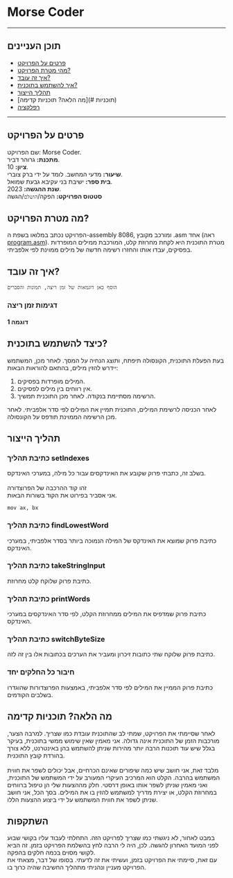 

# Morse Coder
  ***
  ## תוכן העניינים
  - [פרטים על הפרויקט](#פרטים)
  - [מהי מטרת הפרויקט?](#מטרה)
  - [איך זה עובד?](#איך)
  - [איך להשתמש בתוכנית?](#שימוש)
  - [תהליך הייצור](#הפקה)
  - [מה הלאה? תוכניות קדימה](# תוכניות)
  - [רפלקציה](#רפלקציה)
  ***
  <a name="details"></a>
  ## פרטים על הפרויקט
 שם הפרויקט:
 Morse Coder.<br/>
  **מתכנת:** גרוהר דביר.<br/>
  **ציון:** 10.<br/>
  **שיעור:** מדעי המחשב. לומד על ידי ברק צוברי.<br/>
  **בית ספר:** ישיבת בני עקיבא גבעת שמואל.<br/>
  **שנת ההגשה:** 2023.<br/>
  **סטטוס הפרויקט:** הפקה/`הושלם`/הגשה
  
  <a name="purpose"></a>
  ## מה מטרת הפרויקט?
  הפרויקט נכתב במלואו בשפת ה-assembly 8086, ומורכב מקובץ ‎.asm אחד (ראה [program.asm](https://github.com/baraksu/SortDictionary/blob/main/program.asm)).
  מטרת התוכנית היא לקחת מחרוזת קלט, המורכבת ממילים המופרדות בפסיקים,
  עבדו אותו והחזרו רשימה חדשה של מילים ממוינת לפי אלפביתי.
  
  <a name="how"></a>
  ## איך זה עובד?
  `הוסף כאן דוגמאות של זמן ריצה, תמונות והסברים`
  ### דגימות זמן ריצה
  #### דוגמה 1
  
  
  <a name="use"></a>
  ## כיצד להשתמש בתוכנית?
  בעת הפעלת התוכנית, הקונסולה תיפתח, ותוצג הנחיה על המסך.
  לאחר מכן, המשתמש יידרש להזין מילים, בהתאם להוראות הבאות:
  1. המילים מופרדות בפסיקים.<br/>
  2. אין רווחים בין מילים לפסיקים.<br/>
  3. הרשימה מסתיימת בנקודה. לאחר מכן התוכנית תמשיך.<br/>
  
  לאחר הכניסה לרשימת המילים, התוכנית תמיין את המילים לפי סדר אלפביתי.
  לאחר מכן הרשימה הממוינת תודפס על הקונסולה.
  
  <a name="production"></a>
  ## תהליך הייצור
  ### כתיבת תהליך setIndexes
  בשלב זה, כתבתי פרוק שקובע את האינדקסים עבור כל מילה, במערכי האינדקס.<br/><br/>
  זהו קוד ההרכבה של הפרוצדורה<br/>
  אני אסביר בפירוט את הקוד בשורות הבאות.<br>
  ```הרכבה
  mov ax, bx
  ```
  ### כתיבת תהליך findLowestWord
  כתיבת פרוק שמוצא את האינדקס של המילה הנמוכה ביותר בסדר אלפביתי, במערכי האינדקס.
  ### כתיבת תהליך takeStringInput
  כתיבת פרוק שלוקח קלט מחרוזת.
  ### כתיבת תהליך printWords
  כתיבת פרוק שמדפיס את המילים ממחרוזת הקלט, לפי סדר האינדקסים במערכי האינדקס.
  ### כתיבת תהליך switchByteSize
  כתיבת פרוק שלוקח שתי כתובות זיכרון ומעביר את הערכים בכתובות אלו בין זה לזה.
  ### חיבור כל החלקים יחד
  כתיבת פרוק הממיין את המילים לפי סדר אלפביתי, באמצעות הפרוצדורות שהוגדרו בשלבים הקודמים.
  
  <a name="plans"></a>
  ## מה הלאה? תוכניות קדימה
  לאחר שסיימתי את הפרויקט, שמתי לב שהתוכנית עובדת כמו שצריך. למרבה הצער, מורכבות הזמן של התוכנית אינה גדולה. אני מאמין שאין שימוש ממשי בתוכנית, בעיקר בגלל שיש עוד תוכנות הרבה יותר מהירות שניתן להשתמש בהן באינטרנט, ללא צורך בהורדת קובץ התוכנית.
  <br/><br/>
  מלבד זאת, אני חושב שיש כמה שיפורים שאינם הכרחיים, אבל יכולים לשפר את חווית המשתמש בהרבה.
  הקלט הוא המרכיב העיקרי המעורב על ידי המשתמש של התוכנית, ואני מאמין שניתן לשפר אותו באופן דרסטי. חלק מההצעות שלי הן טיפול ברווחים במחרוזת הקלט, או יצירת מדריך למשתמש להזין בו את המילים. בסך הכל, אני חושב שניתן לשפר את חווית המשתמש על ידי ביצוע ההצעות הללו.
  
  <a name="reflection"></a>
  ## השתקפות
  במבט לאחור, לא ניגשתי כמו שצריך לפרויקט הזה. התחלתי לעבוד עליו בקושי שבוע לפני המועד האחרון להגשה. לכן, היה לי הרבה לחץ בהשלמת הפרויקט בזמן. זה הביא לקושי מסוים בכמה חלקים בהפקה.<br/>
  עם זאת, סיימתי את הפרויקט בזמן, ועשיתי את זה לדעתי.
  בסופו של דבר, מצאתי את הפרויקט מעניין ונהניתי מתהליך החשיבה שהיה כרוך בו.